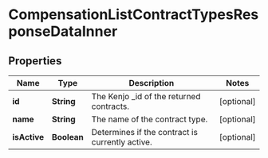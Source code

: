 

# CompensationListContractTypesResponseDataInner


## Properties

| Name | Type | Description | Notes |
|------------ | ------------- | ------------- | -------------|
|**id** | **String** | The Kenjo _id of the returned contracts. |  [optional] |
|**name** | **String** | The name of the contract type. |  [optional] |
|**isActive** | **Boolean** | Determines if the contract is currently active. |  [optional] |



